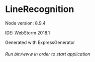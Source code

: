 # LineRecognition


Node version: 8.9.4

IDE: WebStorm 2018.1

Generated with ExpressGenerator

###### Run bin/www in order to start application